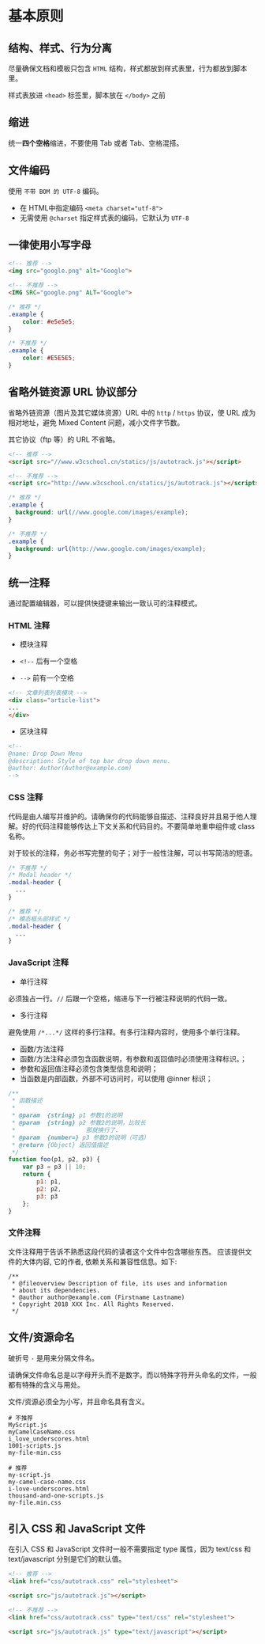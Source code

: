 # 基本原则

## 结构、样式、行为分离

尽量确保文档和模板只包含 `HTML` 结构，样式都放到样式表里，行为都放到脚本里。

样式表放进 `<head>` 标签里，脚本放在 `</body>` 之前

## 缩进

统一**四个空格**缩进，不要使用 Tab 或者 Tab、空格混搭。

## 文件编码

使用 `不带 BOM 的 UTF-8` 编码。

* 在 HTML中指定编码 `<meta charset="utf-8">` 
* 无需使用 `@charset` 指定样式表的编码，它默认为 `UTF-8`

## 一律使用小写字母

```HTML
<!-- 推荐 -->
<img src="google.png" alt="Google">

<!-- 不推荐 -->
<IMG SRC="google.png" ALT="Google">
```

```CSS
/* 推荐 */
.example {
    color: #e5e5e5;
}

/* 不推荐 */
.example {
    color: #E5E5E5;
}
```

## 省略外链资源 URL 协议部分

省略外链资源（图片及其它媒体资源）URL 中的 `http` / `https` 协议，使 URL 成为相对地址，避免 Mixed Content 问题，减小文件字节数。

其它协议（ftp 等）的 URL 不省略。

```HTML
<!-- 推荐 -->
<script src="//www.w3cschool.cn/statics/js/autotrack.js"></script>

<!-- 不推荐 -->
<script src="http://www.w3cschool.cn/statics/js/autotrack.js"></script>
```

```CSS
/* 推荐 */
.example {
  background: url(//www.google.com/images/example);
}

/* 不推荐 */
.example {
  background: url(http://www.google.com/images/example);
}
```

## 统一注释

通过配置编辑器，可以提供快捷键来输出一致认可的注释模式。

### HTML 注释

* 模块注释

* `<!--` 后有一个空格
* `-->` 前有一个空格

```HTML
<!-- 文章列表列表模块 -->
<div class="article-list">
...
</div>
```

* 区块注释

```HTML
<!--
@name: Drop Down Menu
@description: Style of top bar drop down menu.
@author: Author(Author@example.com)
-->
```

### CSS 注释

代码是由人编写并维护的。请确保你的代码能够自描述、注释良好并且易于他人理解。好的代码注释能够传达上下文关系和代码目的。不要简单地重申组件或 class 名称。

对于较长的注释，务必书写完整的句子；对于一般性注解，可以书写简洁的短语。

```CSS
/* 不推荐 */
/* Modal header */
.modal-header {
  ...
}

/* 推荐 */
/* 模态框头部样式 */
.modal-header {
  ...
}
```

### JavaScript 注释

* 单行注释

必须独占一行。`//` 后跟一个空格，缩进与下一行被注释说明的代码一致。

* 多行注释

避免使用 `/*...*/` 这样的多行注释。有多行注释内容时，使用多个单行注释。

* 函数/方法注释
* 函数/方法注释必须包含函数说明，有参数和返回值时必须使用注释标识。；
* 参数和返回值注释必须包含类型信息和说明；
* 当函数是内部函数，外部不可访问时，可以使用 @inner 标识；

```JavaScript
/**
 * 函数描述
 *
 * @param  {string} p1 参数1的说明
 * @param  {string} p2 参数2的说明，比较长
 *                    那就换行了.
 * @param  {number=} p3 参数3的说明（可选）
 * @return {Object} 返回值描述
 */
function foo(p1, p2, p3) {
    var p3 = p3 || 10;
    return {
        p1: p1,
        p2: p2,
        p3: p3
    };
}
```

### 文件注释

文件注释用于告诉不熟悉这段代码的读者这个文件中包含哪些东西。 应该提供文件的大体内容, 它的作者, 依赖关系和兼容性信息。如下:

```
/**
 * @fileoverview Description of file, its uses and information
 * about its dependencies.
 * @author author@example.com (Firstname Lastname)
 * Copyright 2018 XXX Inc. All Rights Reserved.
 */
```

## 文件/资源命名

破折号 `-` 是用来分隔文件名。

请确保文件命名总是以字母开头而不是数字。而以特殊字符开头命名的文件，一般都有特殊的含义与用处。

文件/资源必须全为小写，并且命名具有含义。

```
# 不推荐
MyScript.js
myCamelCaseName.css
i_love_underscores.html
1001-scripts.js
my-file-min.css

# 推荐
my-script.js
my-camel-case-name.css
i-love-underscores.html
thousand-and-one-scripts.js
my-file.min.css
```

## 引入 CSS 和 JavaScript 文件

在引入 CSS 和 JavaScript 文件时一般不需要指定 type 属性，因为 text/css 和 text/javascript 分别是它们的默认值。

```HTML
<!-- 推荐 -->
<link href="css/autotrack.css" rel="stylesheet">

<script src="js/autotrack.js"></script>

<!-- 不推荐 -->
<link href="css/autotrack.css" type="text/css" rel="stylesheet">

<script src="js/autotrack.js" type="text/javascript"></script>
```
